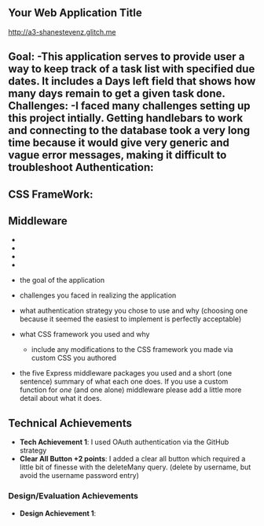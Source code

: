 
## Your Web Application Title

 http://a3-shanestevenz.glitch.me

Goal:
  -This application serves to provide user a way to keep track of a task list with specified due dates. It includes a Days left field that shows how many days remain to get a given task done.
Challenges:
  -I faced many challenges setting up this project intially. Getting handlebars to work and connecting to the database took a very long time because it would give very generic and vague error messages, making it difficult to troubleshoot
Authentication:
  -
CSS FrameWork:
  -
Middleware
  -
  -
  -
  -
  -

- the goal of the application
- challenges you faced in realizing the application
- what authentication strategy you chose to use and why (choosing one because it seemed the easiest to implement is perfectly acceptable)
- what CSS framework you used and why
  - include any modifications to the CSS framework you made via custom CSS you authored
- the five Express middleware packages you used and a short (one sentence) summary of what each one does. If you use a custom function for *one* (and one alone) middleware please 
add a little more detail about what it does.

## Technical Achievements
- **Tech Achievement 1**: I used OAuth authentication via the GitHub strategy
- **Clear All Button +2 points**: I added a clear all button which required a little bit of finesse with the deleteMany query. (delete by username, but avoid the username password entry)

### Design/Evaluation Achievements
- **Design Achievement 1**: 
